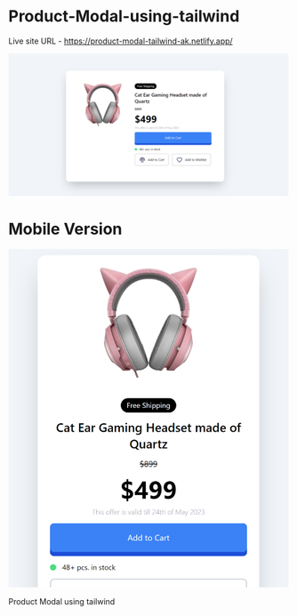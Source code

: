 # Product-Modal-using-tailwind

Live site URL - https://product-modal-tailwind-ak.netlify.app/

![Screenshot](images/Screenshot%20(63).png)

# Mobile Version
![Screenshot](images/Screenshot%20(62).png)

Product Modal using tailwind
